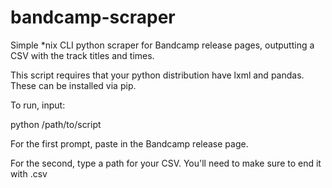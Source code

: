 # bandcamp-scraper
Simple *nix CLI python scraper for Bandcamp release pages, outputting a CSV with the track titles and times.

This script requires that your python distribution have lxml and pandas. These can be installed via pip.

To run, input:

python /path/to/script

For the first prompt, paste in the Bandcamp release page.

For the second, type a path for your CSV. You'll need to make sure to end it with .csv
